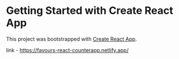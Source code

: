 # Getting Started with Create React App

This project was bootstrapped with [Create React App](https://github.com/facebook/create-react-app).

link - https://favours-react-counterapp.netlify.app/

